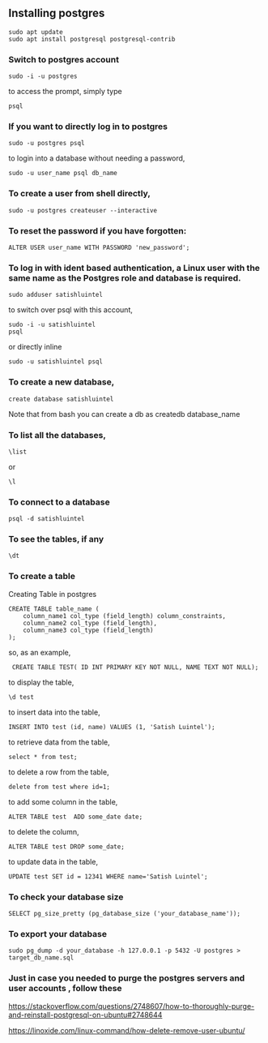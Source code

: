 ## Installing postgres

```
sudo apt update
sudo apt install postgresql postgresql-contrib
```

### Switch to postgres account

```
sudo -i -u postgres
```

to access the prompt, simply type

```
psql
```

### If you want to directly log in to postgres

```
sudo -u postgres psql
```

to login into a database without needing a password,

```
sudo -u user_name psql db_name
```

### To create a user from shell directly,

```
sudo -u postgres createuser --interactive
```

### To reset the password if you have forgotten:

```
ALTER USER user_name WITH PASSWORD 'new_password';
```

### To log in with ident based authentication, a Linux user with the same name as the Postgres role and database is required.

```
sudo adduser satishluintel
```

to switch over psql with this account,

```
sudo -i -u satishluintel
psql
```
or directly inline 
```
sudo -u satishluintel psql
```

### To create a new database,

```
create database satishluintel
```
Note that from bash you can create a db as createdb database_name

### To list all the databases,

```
\list 
```
or 
```
\l
```
### To connect to a database

```
psql -d satishluintel
```

### To see the tables, if any

```
\dt
```

### To create a table

Creating Table in postgres 
```
CREATE TABLE table_name (
    column_name1 col_type (field_length) column_constraints,
    column_name2 col_type (field_length),
    column_name3 col_type (field_length)
);
```
so, as an example,

```
 CREATE TABLE TEST( ID INT PRIMARY KEY NOT NULL, NAME TEXT NOT NULL);
```

to display the table,
```
\d test
```

to insert data into the table,

```
INSERT INTO test (id, name) VALUES (1, 'Satish Luintel');

```

to retrieve data from the table,

```
select * from test;
```

to delete a row from the table,

```
delete from test where id=1;
```

to add some column in the table,

```
ALTER TABLE test  ADD some_date date;
```

to delete the column,

```
ALTER TABLE test DROP some_date;
```

to update data in the table,

```
UPDATE test SET id = 12341 WHERE name='Satish Luintel';
```

### To check your database size

```
SELECT pg_size_pretty (pg_database_size ('your_database_name'));
```

### To export your database 

```
sudo pg_dump -d your_database -h 127.0.0.1 -p 5432 -U postgres > target_db_name.sql
```

### Just in case you needed to purge the postgres servers and user accounts , follow these

https://stackoverflow.com/questions/2748607/how-to-thoroughly-purge-and-reinstall-postgresql-on-ubuntu#2748644

https://linoxide.com/linux-command/how-delete-remove-user-ubuntu/



